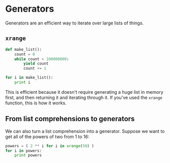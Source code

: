 # Generators

Generators are an efficient way to iterate over large lists of things.

## `xrange`

```python
def make_list():
    count = 0
    while count < 100000000:
        yield count
        count += 1

for i in make_list():
    print i
```

This is efficient because it doesn't require generating a huge list in memory
first, and then returning it and iterating through it.
If you've used the `xrange` function, this is how it works.

## From list comprehensions to generators

We can also turn a list comprehension into a generator.
Suppose we want to get all of the powers of two from 1 to 16:

```python
powers = ( 2 ** i for i in xrange(50) )
for i in powers:
    print powers
```
